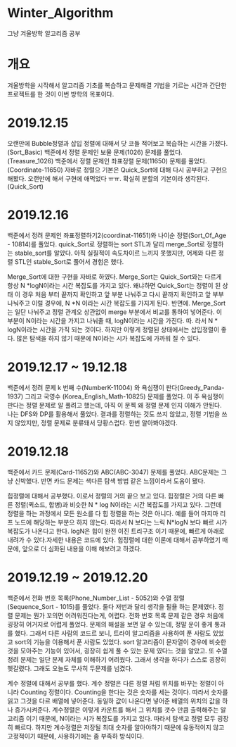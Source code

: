 # Winter_Algorithm
 그냥 겨울방학 알고리즘 공부

# 개요
 겨울방학을 시작해서 알고리즘 기초를 복습하고 문제해결 기법을 기르는 시간과 간단한 프로젝트를 한 것이 이번 방학의 목표이다.

# 2019.12.15
 오랜만에 Bubble정렬과 삽입 정렬에 대해서 닷 코들 적어보고 복습하는 시간을 가졌다. (Sort_Basic)
 백준에서 정렬 문제인 보물 문제(1026) 문제를 풀었다. (Treasure_1026)
 백준에서 정렬 문제인 좌표정렬 문제(11650) 문제를 풀었다. (Coordinate-11650)
 자바로 정렬으 기본은 Quick_Sort에 대해 다시 공부하고 구현으 해봤다. 오랜만에 해서 구현에 애먹었다 ㅠㅠ. 확실히 분할의 기본이라 생각된다. (Quick_Sort) 
 
 # 2019.12.16
 
 백준에서 정려 문제인 좌표정렬하기2(coordinat-11651)와 나이순 정렬(Sort_Of_Age - 10814)를 풀었다. quick_Sort로 정렬하는 sort STL과 달리 
 merge_Sort로 정렬하는 stable_sort를 알았다. 아직 실질적이 속도차이르 느끼지 못했지만, 어제와 다른 정렬 STL인 stable_Sort로 풀어서 경험은 했다.

 Merge_Sort에 대한 구현을 자바로 하였다. Merge_Sort는 Quick_Sort와는 다르게 항상 N *logN이라는 시간 복잡도를 가지고 있다. 왜냐하면 Quick_Sort는 정렬이          된 상태 이 경우 처음 부터 끝까지 확인하고 앞 부분 나눠주고 다시 끝까지 확인하고 앞 부부 나눠주고 이럴 경우에, N *N 이라는 시간 복잡도를 가지게 된다. 반면에.  Merge_Sort는 일단 나눠주고 정렬 관계오 상관없이 merge 부분에서 비교를 통하여 넣어준다. 이 부분이 N이라는 시간을 가지고 나눠줄 때, logN이라는 시간을 가진다. 따. 라서 N * logN이라는 시간을 가직 되는 것이다. 하지만 이렇게 정렬된 상태에서는 삽입정렬이 좋다. 많은 탐색을 하지 않기 때문에 N이라는 시가 복잡도에 가까워 질 수 있다. 

# 2019.12.17 ~ 19.12.18

백준에서 정려 문제 k 번째 수(NumberK-11004) 와 욕심쟁이 판다(Greedy_Panda-1937) 그리고 국영수 (Korea_English_Math-10825) 문제를 풀었다. 이 주 욕심쟁이 판다는 정렬 문제로 알 풀려고 했는데, 아직 이 문젝 왜 정렬 문제 인지 이해가 안된다. 나는 DFS와 DP를 활용해서 풀었다. 결과를 정렬하는 것도 쓰지 않았고, 정렬 기법을 쓰지 않았지만, 정렬 문제로 분류돼서 당황스럽다. 한번 알아봐야겠다.

# 2019.12.18

백준에서 카드 문제(Card-11652)와 ABC(ABC-3047) 문제를 풀었다. ABC문제는 그냥 신박했다. 반면 카드 문제는 색다른 탐색 방법 같은 느낌이라서 도움이 됐다.

힙정렬에 대해서 공부했다. 이로서 정렬의 거의 끝으 보고 있다. 힙정렬은 거의 다른 빠른 정렬(퀵소드, 합병)과 비슷한 N * log N이라는 시간 복잡도를 가지고 있다. 그런데 정렬을 하는 과정에서 모든 원소를 다 힙 정렬을 하는 것은 아니다. 예를 들어 마지마 리프 노드에 해당하는 부분으 하지 않는다. 따라서 N 보다는 느릭 N*logN 보다 빠르 시가 복잡도가 나온다고 한다. logN은 힙이 완전 이진 트리구조 이기 때문에, 빠르게 아래로 내려가 수 있다.자세한 내용은 코드에 있다. 힙정렬에 대한 이론에 대해서 공부하였기 때문에, 앞으로 더 심화된 내용을 이해 해보려고 하겠다.

# 2019.12.19 ~ 2019.12.20

백준에서 전화 번호 목록(Phone_Number_List - 5052)와 수열 정렬 (Sequence_Sort - 1015)를 풀었다. 둘다 저번과 달리 생각을 필욜 하는 문제였다. 정렬 문제는 뭔가 꼬의면 어려워진다는게, 어렵다. 전화 번호 목록 문제 같은 경우 처음에 굉장히 어거지로 어렵게 풀었다. 문제의 해설을 보면 알 수 있는데, 정말 운이 좋게 통과를 했다. 그래서 다른 사람의 코드르 보니, 트라이 알고리즘을 사용하여 푼 사람도 있었고 sort의 기능을 이용해서 푼 사람도 있었다. sort 알고리즘이 문자열이 경우에 비슷한 것을 모아주는 기능이 있어서, 굉장히 쉽게 풀 수 있는 문제 였다느 것을 알았고. 또 수열 정려 문제는 일단 문제 자체를 이해하기 어려웠다. 그래서 생각을 하다가 스스로 굉장히 헷갈렸다. 그래도 오늘도 무사히 두문제를 넘겼다.

계수 정렬에 대해서 공부를 했다. 계수 정렬은 다른 정렬 처럼 위치를 바꾸는 정렬이 아니라 Counting 정렬이다. Counting을 한다는 것은 숫자를 세는 것이다. 따라서 숫자를 읽고 그것을 다르 배열에 넣어준다. 동일하 값이 나온다면 넣어준 배열의 위치의 값을 하나 증가시켜준다. 계수정렬은 이렇게 카운트를 해서 그 위치를 갯수 만큼 출력해주는 알고리즘 이기 때문에, N이라는 시가 복잡도를 가지고 있다. 따라서 탐색고 정렬 모두 굉장히 빠르다. 하지만 계수정렬은 저장될 최대 숫자를 알아야하기 때문에 유동적이지 않고 고정적이기 때문에, 사용하기에는 좀 부족하 방식이다.



